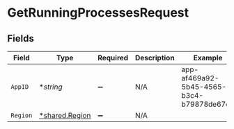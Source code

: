 # GetRunningProcessesRequest


## Fields

| Field                                           | Type                                            | Required                                        | Description                                     | Example                                         |
| ----------------------------------------------- | ----------------------------------------------- | ----------------------------------------------- | ----------------------------------------------- | ----------------------------------------------- |
| `AppID`                                         | **string*                                       | :heavy_minus_sign:                              | N/A                                             | app-af469a92-5b45-4565-b3c4-b79878de67d2        |
| `Region`                                        | [*shared.Region](../../models/shared/region.md) | :heavy_minus_sign:                              | N/A                                             |                                                 |